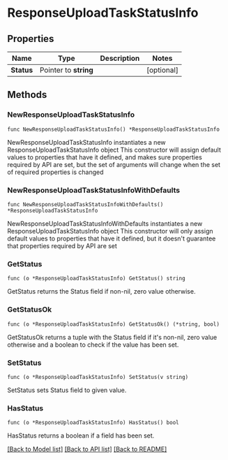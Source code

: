 # ResponseUploadTaskStatusInfo

## Properties

Name | Type | Description | Notes
------------ | ------------- | ------------- | -------------
**Status** | Pointer to **string** |  | [optional] 

## Methods

### NewResponseUploadTaskStatusInfo

`func NewResponseUploadTaskStatusInfo() *ResponseUploadTaskStatusInfo`

NewResponseUploadTaskStatusInfo instantiates a new ResponseUploadTaskStatusInfo object
This constructor will assign default values to properties that have it defined,
and makes sure properties required by API are set, but the set of arguments
will change when the set of required properties is changed

### NewResponseUploadTaskStatusInfoWithDefaults

`func NewResponseUploadTaskStatusInfoWithDefaults() *ResponseUploadTaskStatusInfo`

NewResponseUploadTaskStatusInfoWithDefaults instantiates a new ResponseUploadTaskStatusInfo object
This constructor will only assign default values to properties that have it defined,
but it doesn't guarantee that properties required by API are set

### GetStatus

`func (o *ResponseUploadTaskStatusInfo) GetStatus() string`

GetStatus returns the Status field if non-nil, zero value otherwise.

### GetStatusOk

`func (o *ResponseUploadTaskStatusInfo) GetStatusOk() (*string, bool)`

GetStatusOk returns a tuple with the Status field if it's non-nil, zero value otherwise
and a boolean to check if the value has been set.

### SetStatus

`func (o *ResponseUploadTaskStatusInfo) SetStatus(v string)`

SetStatus sets Status field to given value.

### HasStatus

`func (o *ResponseUploadTaskStatusInfo) HasStatus() bool`

HasStatus returns a boolean if a field has been set.


[[Back to Model list]](../README.md#documentation-for-models) [[Back to API list]](../README.md#documentation-for-api-endpoints) [[Back to README]](../README.md)


